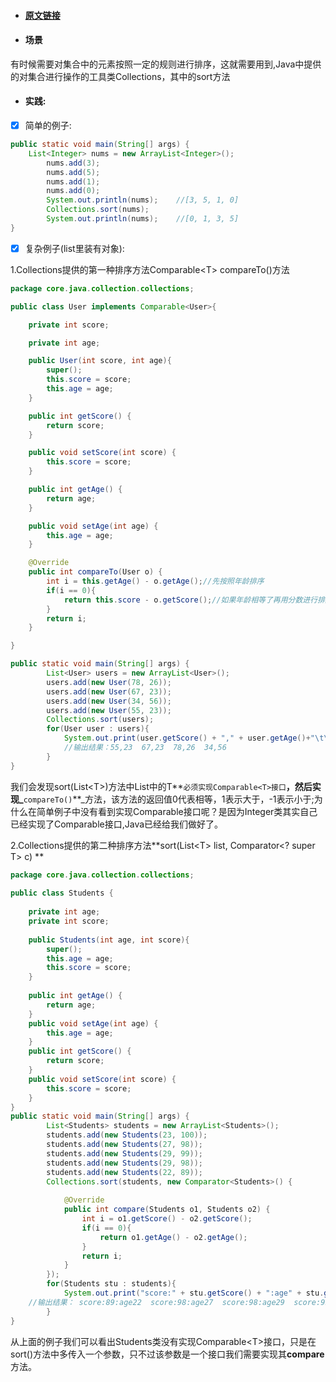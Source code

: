 * #### [原文链接](https://blog.csdn.net/veryisjava/article/details/51675036)
* #### 场景

有时候需要对集合中的元素按照一定的规则进行排序，这就需要用到,Java中提供的对集合进行操作的工具类Collections，其中的sort方法

* #### **实践:**

* [x] 简单的例子:

```java
public static void main(String[] args) {
    List<Integer> nums = new ArrayList<Integer>();
        nums.add(3);
        nums.add(5);
        nums.add(1);
        nums.add(0);
        System.out.println(nums);    //[3, 5, 1, 0]
        Collections.sort(nums);
        System.out.println(nums);    //[0, 1, 3, 5]
}
```

* [x] 复杂例子\(list里装有对象\):

1.Collections提供的第一种排序方法Comparable&lt;T&gt;  compareTo\(\)方法

```java
package core.java.collection.collections;

public class User implements Comparable<User>{

    private int score;

    private int age;

    public User(int score, int age){
        super();
        this.score = score;
        this.age = age;
    }

    public int getScore() {
        return score;
    }

    public void setScore(int score) {
        this.score = score;
    }

    public int getAge() {
        return age;
    }

    public void setAge(int age) {
        this.age = age;
    }

    @Override
    public int compareTo(User o) {
        int i = this.getAge() - o.getAge();//先按照年龄排序
        if(i == 0){
            return this.score - o.getScore();//如果年龄相等了再用分数进行排序
        }
        return i;
    }

}

public static void main(String[] args) {
        List<User> users = new ArrayList<User>();
        users.add(new User(78, 26));
        users.add(new User(67, 23));
        users.add(new User(34, 56));
        users.add(new User(55, 23));
        Collections.sort(users);
        for(User user : users){
            System.out.print(user.getScore() + "," + user.getAge()+"\t\t");
            //输出结果：55,23  67,23  78,26  34,56
        }
}

```

我们会发现sort\(List&lt;T&gt;\)方法中List中的T**`必须实现Comparable<T>接口`**，然后实现_**`compareTo()`**_方法，该方法的返回值0代表相等，1表示大于，-1表示小于;为什么在简单例子中没有看到实现Comparable接口呢？是因为Integer类其实自己已经实现了Comparable接口,Java已经给我们做好了。

2.Collections提供的第二种排序方法**sort\(List&lt;T&gt; list, Comparator&lt;? super T&gt; c\)**

```java
package core.java.collection.collections;
 
public class Students {
	
	private int age;
	private int score;
	
	public Students(int age, int score){
		super();
		this.age = age;
		this.score = score;
	}
	
	public int getAge() {
		return age;
	}
	public void setAge(int age) {
		this.age = age;
	}
	public int getScore() {
		return score;
	}
	public void setScore(int score) {
		this.score = score;
	}
}
public static void main(String[] args) {
		List<Students> students = new ArrayList<Students>();
		students.add(new Students(23, 100));
		students.add(new Students(27, 98));
		students.add(new Students(29, 99));
		students.add(new Students(29, 98));
		students.add(new Students(22, 89));
		Collections.sort(students, new Comparator<Students>() {
 
			@Override
			public int compare(Students o1, Students o2) {
				int i = o1.getScore() - o2.getScore();
				if(i == 0){
					return o1.getAge() - o2.getAge();
				}
				return i;
			}
		});
		for(Students stu : students){
			System.out.print("score:" + stu.getScore() + ":age" + stu.getAge()+"\t\t");
	//输出结果： score:89:age22  score:98:age27  score:98:age29  score:99:age29  score:100:age23
		}
}
```

从上面的例子我们可以看出Students类没有实现Comparable&lt;T&gt;接口，只是在sort\(\)方法中多传入一个参数，只不过该参数是一个接口我们需要实现其**compare**方法。

